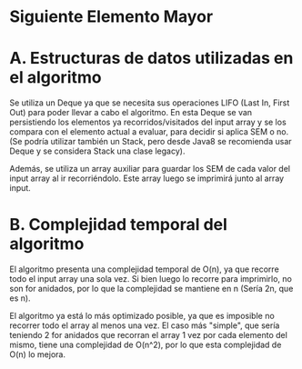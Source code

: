 # Siguiente Elemento Mayor

# A. Estructuras de datos utilizadas en el algoritmo

Se utiliza un Deque ya que se necesita sus operaciones LIFO (Last In, First Out) para poder llevar a cabo el algoritmo. En esta Deque se van persistiendo los elementos
ya recorridos/visitados del input array y se los compara con el elemento actual a evaluar, para decidir si aplica SEM o no.
(Se podría utilizar también un Stack, pero desde Java8 se recomienda usar Deque y se considera Stack una clase legacy).

Además, se utiliza un array auxiliar para guardar los SEM de cada valor del input array al ir recorriéndolo. Este array luego se imprimirá junto al array input.

# B. Complejidad temporal del algoritmo

El algoritmo presenta una complejidad temporal de O(n), ya que recorre todo el input array una sola vez. Si bien luego lo recorre para imprimirlo, no son for anidados,
por lo que la complejidad se mantiene en n (Sería 2n, que es n).

El algoritmo ya está lo más optimizado posible, ya que es imposible no recorrer todo el array al menos una vez. El caso más "simple", que sería teniendo 2 for anidados
que recorran el array 1 vez por cada elemento del mismo, tiene una complejidad de O(n^2), por lo que esta complejidad de O(n) lo mejora.
